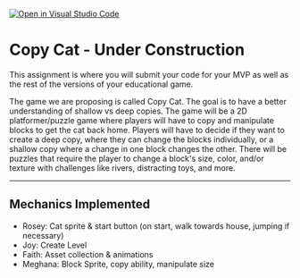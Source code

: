 [![Open in Visual Studio Code](https://classroom.github.com/assets/open-in-vscode-c66648af7eb3fe8bc4f294546bfd86ef473780cde1dea487d3c4ff354943c9ae.svg)](https://classroom.github.com/online_ide?assignment_repo_id=10563183&assignment_repo_type=AssignmentRepo)
# Copy Cat - Under Construction

This assignment is where you will submit your code for your MVP as well as the rest of the versions of your educational game.

The game we are proposing is called Copy Cat. The goal is to have a better understanding of shallow vs deep copies. The game will be a 2D platformer/puzzle game where players will have to copy and manipulate blocks to get the cat back home. Players will have to decide if they want to create a deep copy, where they can change the blocks individually, or a shallow copy where a change in one block changes the other. There will be puzzles that require the player to change a block's size, color, and/or texture with challenges like rivers, distracting toys, and more. 

---

## **Mechanics Implemented**
- Rosey: Cat sprite & start button (on start, walk towards house, jumping if necessary)
- Joy: Create Level
- Faith: Asset collection & animations
- Meghana: Block Sprite, copy ability, manipulate size
